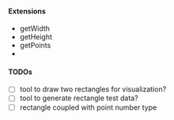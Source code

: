 



#### Extensions
- getWidth
- getHeight
- getPoints
- 

#### TODOs
- [ ] tool to draw two rectangles for visualization?
- [ ] tool to generate rectangle test data?
- [ ] rectangle coupled with point number type